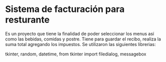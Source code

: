 # Sistema de facturación para resturante
Es un proyecto que tiene la finalidad de poder seleccionar los menus así como las bebidas, comidas y postre. Tiene para guardar el recibo, realiza la suma total agregando los impuestos.
Se utilizaron las siguientes librerias:

tkinter,
random,
datetime,
from tkinter import filedialog, messagebox
